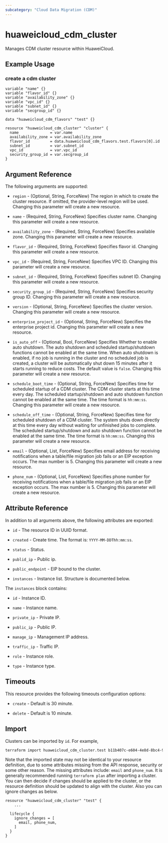 ```yaml
---
subcategory: "Cloud Data Migration (CDM)"
---
```


# huaweicloud_cdm_cluster

Manages CDM cluster resource within HuaweiCloud.

## Example Usage

### create a cdm cluster

```hcl
variable "name" {}
variable "flavor_id" {}
variable "availability_zone" {}
variable "vpc_id" {}
variable "subnet_id" {}
variable "secgroup_id" {}

data "huaweicloud_cdm_flavors" "test" {}

resource "huaweicloud_cdm_cluster" "cluster" {
  name              = var.name
  availability_zone = var.availability_zone
  flavor_id         = data.huaweicloud_cdm_flavors.test.flavors[0].id
  subnet_id         = var.subnet_id
  vpc_id            = var.vpc_id
  security_group_id = var.secgroup_id
}
```

## Argument Reference

The following arguments are supported:

* `region` - (Optional, String, ForceNew) The region in which to create the cluster resource. If omitted, the
  provider-level region will be used. Changing this parameter will create a new resource.

* `name` - (Required, String, ForceNew) Specifies cluster name. Changing this parameter will create a new resource.

* `availability_zone` - (Required, String, ForceNew) Specifies available zone.
  Changing this parameter will create a new resource.

* `flavor_id` - (Required, String, ForceNew) Specifies flavor id. Changing this parameter will create a new resource.

* `vpc_id` - (Required, String, ForceNew) Specifies VPC ID. Changing this parameter will create a new resource.

* `subnet_id` - (Required, String, ForceNew) Specifies subnet ID. Changing this parameter will create a new resource.

* `security_group_id` - (Required, String, ForceNew) Specifies security group ID.
 Changing this parameter will create a new resource.

* `version` - (Optional, String, ForceNew) Specifies the cluster version. Changing this parameter will create a new resource.

* `enterprise_project_id` - (Optional, String, ForceNew) Specifies the enterprise project id.
 Changing this parameter will create a new resource.

* `is_auto_off` - (Optional, Bool, ForceNew) Specifies Whether to enable auto shutdown. The auto shutdown and scheduled
 startup/shutdown functions cannot be enabled at the same time. When auto shutdown is enabled, if no job is running in
  the cluster and no scheduled job is created, a cluster will be automatically shut down 15 minutes after it starts
   running to reduce costs. The default value is `false`. Changing this parameter will create a new resource.

* `schedule_boot_time` - (Optional, String, ForceNew) Specifies time for scheduled startup of a CDM cluster.
 The CDM cluster starts at this time every day. The scheduled startup/shutdown and auto shutdown function cannot be
  enabled at the same time. The time format is `hh:mm:ss`. Changing this parameter will create a new resource.

* `schedule_off_time` - (Optional, String, ForceNew) Specifies time for scheduled shutdown of a CDM cluster.
 The system shuts down directly at this time every day without waiting for unfinished jobs to complete.
 The scheduled startup/shutdown and auto shutdown function cannot be enabled at the same time.
  The time format is `hh:mm:ss`. Changing this parameter will create a new resource.

* `email` - (Optional, List, ForceNew) Specifies email address for receiving notifications when a table/file migration
 job fails or an EIP exception occurs. The max number is 5. Changing this parameter will create a new resource.

* `phone_num` - (Optional, List, ForceNew) Specifies phone number for receiving notifications when a table/file
 migration job fails or an EIP exception occurs. The max number is 5. Changing this parameter will create a new resource.

## Attribute Reference

In addition to all arguments above, the following attributes are exported:

* `id` -  The resource ID in UUID format.

* `created` - Create time. The format is: `YYYY-MM-DDThh:mm:ss`.

* `status` - Status.

* `publid_ip` - Public ip.

* `public_endpoint` - EIP bound to the cluster.

* `instances` - Instance list. Structure is documented below.

The `instances` block contains:

* `id` - Instance ID.

* `name` - Instance name.

* `private_ip` - Private IP.

* `public_ip` - Public IP.

* `manage_ip` - Management IP address.

* `traffic_ip` - Traffic IP.

* `role` - Instance role.

* `type` - Instance type.

## Timeouts

This resource provides the following timeouts configuration options:

* `create` - Default is 30 minute.

* `delete` - Default is 10 minute.

## Import

Clusters can be imported by `id`. For example,

```bash
terraform import huaweicloud_cdm_cluster.test b11b407c-e604-4e8d-8bc4-92398320b847
```

Note that the imported state may not be identical to your resource definition, due to some attributes missing from the
API response, security or some other reason. The missing attributes include: `email` and `phone_num`.
 It is generally recommended running `terraform plan` after importing a cluster.
 You can then decide if changes should be applied to the cluster, or the resource definition
should be updated to align with the cluster. Also you can ignore changes as below.

```hcl
resource "huaweicloud_cdm_cluster" "test" {
    ...

  lifecycle {
    ignore_changes = [
      email, phone_num,
    ]
  }
}
```
